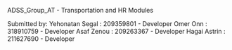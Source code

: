 ADSS_Group_AT - Transportation and HR Modules


Submitted by:
Yehonatan Segal : 209359801 - Developer
Omer Onn : 318910759 - Developer
Asaf Zenou : 209263367 - Developer
Hagai Astrin : 211627690 - Developer

